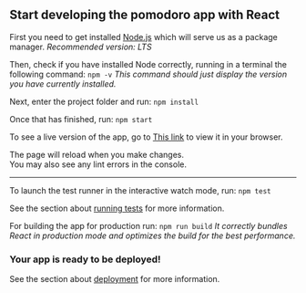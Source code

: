 ## Start developing the pomodoro app with React


First you need to get installed [Node.js](https://nodejs.org/en) which will serve us as a package manager.
*Recommended version: LTS*


Then, check if you have installed Node correctly, running in a terminal the following command:
`npm -v`
*This command should just display the version you have currently installed.*


Next, enter the project folder and run:
`npm install`


Once that has finished, run:
`npm start`


To see a live version of the app, go to [This link](http://localhost:3000) to view it in your browser.


The page will reload when you make changes.\
You may also see any lint errors in the console.


---


To launch the test runner in the interactive watch mode, run:
`npm test`


See the section about [running tests](https://facebook.github.io/create-react-app/docs/running-tests) for more information.


For building the app for production run:
`npm run build`
*It correctly bundles React in production mode and optimizes the build for the best performance.*


### Your app is ready to be deployed!


See the section about [deployment](https://facebook.github.io/create-react-app/docs/deployment) for more information.
